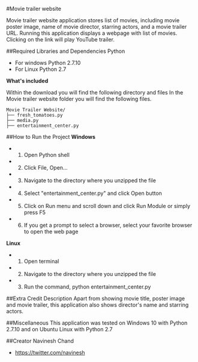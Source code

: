 #Movie trailer website

Movie trailer website application stores list of movies, including movie poster image, name of movie director, starring actors, and a movie trailer URL. Running this application displays a webpage with list of movies. Clicking on the link will play YouTube trailer.

##Required Libraries and Dependencies
Python

* For windows Python 2.7.10
* For Linux Python 2.7

**What's included**

Within the download you will find the following directory and files
In the Movie trailer website folder you will find the following files.

```
Movie Trailer Website/
├── fresh_tomatoes.py
├── media.py
├── entertainment_center.py
```

##How to Run the Project
**Windows**
* 1. Open Python shell
* 2. Click File, Open...
* 3. Navigate to the directory where you unzipped the file
* 4. Select "entertainment_center.py" and click Open button
* 5. Click on Run menu and scroll down and click Run Module or simply press F5
* 6. If you get a prompt to select a browser, select your favorite browser to open the web page

**Linux**
* 1. Open terminal
* 2. Navigate to the directory where you unzipped the file
* 3. Run the command, python entertainment_center.py

##Extra Credit Description
Apart from showing movie title, poster image and movie trailer, this application also shows director's name and starring actors.

##Miscellaneous
This application was tested on Windows 10 with Python 2.7.10 and on Ubuntu Linux with Python 2.7

##Creator
Navinesh Chand
* https://twitter.com/navinesh

